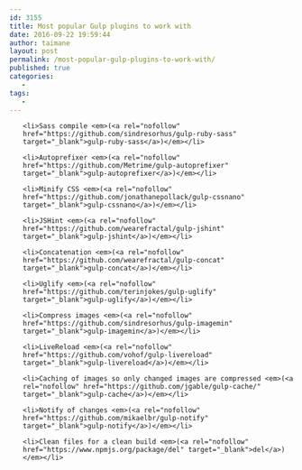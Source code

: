 ```yaml
---
id: 3155
title: Most popular Gulp plugins to work with
date: 2016-09-22 19:59:44
author: taimane
layout: post
permalink: /most-popular-gulp-plugins-to-work-with/
published: true
categories:
   -
tags:
   -
---
```

<ul>
 	<li>Sass compile <em>(<a rel="nofollow" href="https://github.com/sindresorhus/gulp-ruby-sass" target="_blank">gulp-ruby-sass</a>)</em></li>
 	<li>Autoprefixer <em>(<a rel="nofollow" href="https://github.com/Metrime/gulp-autoprefixer" target="_blank">gulp-autoprefixer</a>)</em></li>
 	<li>Minify CSS <em>(<a rel="nofollow" href="https://github.com/jonathanepollack/gulp-cssnano" target="_blank">gulp-cssnano</a>)</em></li>
 	<li>JSHint <em>(<a rel="nofollow" href="https://github.com/wearefractal/gulp-jshint" target="_blank">gulp-jshint</a>)</em></li>
 	<li>Concatenation <em>(<a rel="nofollow" href="https://github.com/wearefractal/gulp-concat" target="_blank">gulp-concat</a>)</em></li>
 	<li>Uglify <em>(<a rel="nofollow" href="https://github.com/terinjokes/gulp-uglify" target="_blank">gulp-uglify</a>)</em></li>
 	<li>Compress images <em>(<a rel="nofollow" href="https://github.com/sindresorhus/gulp-imagemin" target="_blank">gulp-imagemin</a>)</em></li>
 	<li>LiveReload <em>(<a rel="nofollow" href="https://github.com/vohof/gulp-livereload" target="_blank">gulp-livereload</a>)</em></li>
 	<li>Caching of images so only changed images are compressed <em>(<a rel="nofollow" href="https://github.com/jgable/gulp-cache/" target="_blank">gulp-cache</a>)</em></li>
 	<li>Notify of changes <em>(<a rel="nofollow" href="https://github.com/mikaelbr/gulp-notify" target="_blank">gulp-notify</a>)</em></li>
 	<li>Clean files for a clean build <em>(<a rel="nofollow" href="https://www.npmjs.org/package/del" target="_blank">del</a>)</em></li>
</ul>  

